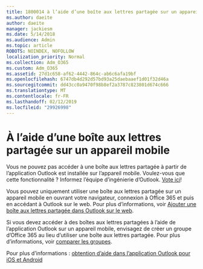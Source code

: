 ```yaml
---
title: 1800014 à l’aide d’une boîte aux lettres partagée sur un appareil mobile
ms.author: daeite
author: daeite
manager: jackiesm
ms.date: 5/14/2018
ms.audience: Admin
ms.topic: article
ROBOTS: NOINDEX, NOFOLLOW
localization_priority: Normal
ms.collection: Adm_O365
ms.custom: Adm_O365
ms.assetid: 27d1c658-af62-4442-864c-ab6c6afa19bf
ms.openlocfilehash: 6747db4d292d57bd93a25daebaaef1d01f32d46a
ms.sourcegitcommit: dd43cc0a9470f98b8ef2a3787c823801d674c666
ms.translationtype: MT
ms.contentlocale: fr-FR
ms.lasthandoff: 02/12/2019
ms.locfileid: "29926998"
---
```

# <a name="using-a-shared-mailbox-on-a-mobile-device"></a>À l’aide d’une boîte aux lettres partagée sur un appareil mobile

Vous ne pouvez pas accéder à une boîte aux lettres partagée à partir de l’application Outlook est installée sur l’appareil mobile. Voulez-vous que cette fonctionnalité ? Informez l’équipe d’ingénierie d’Outlook. [Vote ici](https://go.microsoft.com/fwlink/?linked=862116)!
  
Vous pouvez uniquement utiliser une boîte aux lettres partagée sur un appareil mobile en ouvrant votre navigateur, connexion à Office 365 et puis en accédant à Outlook sur le web. Pour plus d’informations, voir [Ajouter une boîte aux lettres partagée dans Outlook sur le web](https://support.office.com/article/add-a-shared-mailbox-to-outlook-on-the-web-98b5a90d-4e38-415d-a030-f09a4cd28207).
  
Si vous devez accéder à des boîtes aux lettres partagées à l’aide de l’application Outlook sur un appareil mobile, envisagez de créer un groupe d’Office 365 au lieu d’utiliser une boîte aux lettres partagée. Pour plus d’informations, voir [comparer les groupes](https://support.office.com/article/758759ad-63ee-4ea9-90a3-39f941897b7d.aspx).
  
Pour plus d’informations : [obtention d’aide dans l’application Outlook pour iOS et Android](https://support.office.com/article/Get-in-app-help-for-Outlook-for-iOS-and-Android-218a22d1-9fa5-4889-b689-de1c63493243)
  

